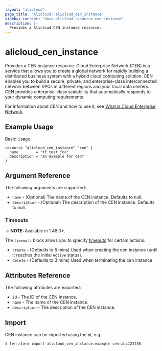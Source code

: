 ```yaml
---
layout: "alicloud"
page_title: "Alicloud: alicloud_cen_instance"
sidebar_current: "docs-alicloud-resource-cen-instance"
description: |-
  Provides a Alicloud CEN instance resource.
---
```


# alicloud\_cen_instance

Provides a CEN instance resource. Cloud Enterprise Network (CEN) is a service that allows you to create a global network for rapidly building a distributed business system with a hybrid cloud computing solution. CEN enables you to build a secure, private, and enterprise-class interconnected network between VPCs in different regions and your local data centers. CEN provides enterprise-class scalability that automatically responds to your dynamic computing requirements.

For information about CEN and how to use it, see [What is Cloud Enterprise Network](https://www.alibabacloud.com/help/doc-detail/59870.htm).

## Example Usage

Basic Usage

```
resource "alicloud_cen_instance" "cen" {
  name        = "tf_test_foo"
  description = "an example for cen"
}
```
## Argument Reference

The following arguments are supported:

* `name` - (Optional) The name of the CEN instance. Defaults to null.
* `description` - (Optional) The description of the CEN instance. Defaults to null.

### Timeouts

-> **NOTE:** Available in 1.48.0+.

The `timeouts` block allows you to specify [timeouts](https://www.terraform.io/docs/configuration-0-11/resources.html#timeouts) for certain actions:

* `create` - (Defaults to 5 mins) Used when creating the cen instance (until it reaches the initial `Active` status). 
* `delete` - (Defaults to 3 mins) Used when terminating the cen instance. 

## Attributes Reference

The following attributes are exported:

* `id` - The ID of the CEN instance.
* `name` - The name of the CEN instance.
* `description` - The description of the CEN instance.

## Import

CEN instance can be imported using the id, e.g.

```
$ terraform import alicloud_cen_instance.example cen-abc123456
```

